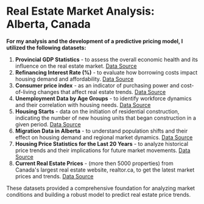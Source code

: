 # Real Estate Market Analysis: Alberta, Canada

**For my analysis and the development of a predictive pricing model, I utilized the following datasets:**

1. **Provincial GDP Statistics** - to assess the overall economic health and its influence on the real estate market. [Data Source](https://economicdashboard.alberta.ca/dashboard/gdp-at-basic-prices)
2. **Refinancing Interest Rate (%)** - to evaluate how borrowing costs impact housing demand and affordability. [Data Source](https://wowa.ca/bank-of-canada-interest-rate)
3. **Consumer price index** - as an indicator of purchasing power and cost-of-living changes that affect real estate trends. [Data Source](https://economicdashboard.alberta.ca/dashboard/consumer-price-index)
4. **Unemployment Data by Age Groups** - to identify workforce dynamics and their correlation with housing needs. [Data Source](https://economicdashboard.alberta.ca/dashboard/unemployment-rate)
5. **Housing Starts** - data on the initiation of residential construction, indicating the number of new housing units that began construction in a given period. [Data Source](https://economicdashboard.alberta.ca/dashboard/housing-starts/)
6. **Migration Data in Alberta** - to understand population shifts and their effect on housing demand and regional market dynamics. [Data Source](https://economicdashboard.alberta.ca/dashboard/net-migration/)
7. **Housing Price Statistics for the Last 20 Years** - to analyze historical price trends and their implications for future market movements. [Data Source](https://creastats.crea.ca/en-CA/)
8. **Current Real Estate Prices** - (more then 5000 properties) from Canada's largest real estate website, realtor.ca, to get the latest market prices and trends. [Data Source](https://www.realtor.ca/map#ZoomLevel=10&Center=51.028188%2C-114.086920&LatitudeMax=51.34109&LongitudeMax=-113.18604&LatitudeMin=50.71316&LongitudeMin=-114.98780&Sort=6-D&PGeoIds=g30_c3nfkdtg&GeoIds=g30_c3nfkdtg&GeoName=Calgary%2C%20AB&PropertyTypeGroupID=1&TransactionTypeId=2&PropertySearchTypeId=0&Currency=CAD&HiddenListingIds=&IncludeHiddenListings=false)

These datasets provided a comprehensive foundation for analyzing market conditions and building a robust model to predict real estate price trends.
